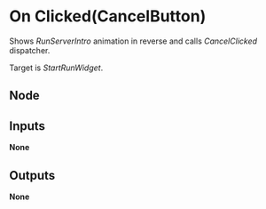 # On Clicked(CancelButton)
Shows *RunServerIntro* animation in reverse and calls *CancelClicked* dispatcher.  

Target is *StartRunWidget*.  

## Node

## Inputs
**None**

## Outputs
**None**